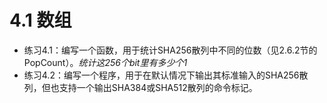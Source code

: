 # 4.1 数组
+ 练习4.1：编写一个函数，用于统计SHA256散列中不同的位数（见2.6.2节的PopCount）。*统计这256个bit里有多少个1*
+ 练习4.2：编写一个程序，用于在默认情况下输出其标准输入的SHA256散列，但也支持一个输出SHA384或SHA512散列的命令标记。